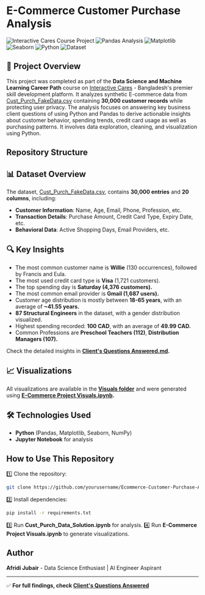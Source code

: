 # E-Commerce Customer Purchase Analysis

![Interactive Cares Course Project](https://img.shields.io/badge/Interactive-Cares-blue)
![Pandas Analysis](https://img.shields.io/badge/Pandas-1.5.3-blue)
![Matplotlib](https://img.shields.io/badge/Matplot-lib-brightgreen)
![Seaborn](https://img.shields.io/badge/Sea-Born-blue)
![Python](https://img.shields.io/badge/Python-3.9%2B-brightgreen)
![Dataset](https://img.shields.io/badge/Records-30k-orange)

## 📌 Project Overview
This project was completed as part of the **Data Science and Machine Learning Career Path** course on [Interactive Cares](https://interactivecares.com/courseDetails/284?title=Data_Science_and_Machine_Learning_Career_Path/) - Bangladesh's premier skill development platform. It analyzes synthetic E-commerce data from [Cust_Purch_FakeData.csv](Dataset/Cust_Purch_FakeData.csv) containing **30,000 customer records** while protecting user privacy. The analysis focuses on answering key business client questions of using Python and Pandas to derive actionable insights about customer behavior, spending trends, credit card usage as well as purchasing patterns. It involves data exploration, cleaning, and visualization using Python.

## Repository Structure





## 📊 Dataset Overview
The dataset, [Cust_Purch_FakeData.csv](Dataset/Cust_Purch_FakeData.csv), contains **30,000 entries** and **20 columns**, including:
- **Customer Information**: Name, Age, Email, Phone, Profession, etc.
- **Transaction Details**: Purchase Amount, Credit Card Type, Expiry Date, etc.
- **Behavioral Data**: Active Shopping Days, Email Providers, etc.

## 🔍 Key Insights
- The most common customer name is **Willie** (130 occurrences), followed by Francis and Eula.
- The most used credit card type is **Visa** (1,721 customers).
- The top spending day is **Saturday (4,376 customers).**
- The most common email provider is **Gmail (1,687 users).**
- Customer age distribution is mostly between **18-65 years**, with an average of **~41.55 years.**
- **87 Structural Engineers** in the dataset, with a gender distribution visualized.
- Highest spending recorded: **100 CAD**, with an average of **49.99 CAD.**
- Common Professions are **Preschool Teachers (112)**, **Distribution Managers (107).**

Check the detailed insights in **[Client's Questions Answered.md](Results%20&%20Findings/Client's%20Questions%20Answered.md).**

## 📈 Visualizations
All visualizations are available in the **[Visuals folder](Results%20&%20Findings/Visuals/)** and were generated using **[E-Commerce Project Visuals.ipynb](E-Commerce%20Project%20Visuals.ipynb).**

## 🛠 Technologies Used
- **Python** (Pandas, Matplotlib, Seaborn, NumPy)
- **Jupyter Notebook** for analysis


## How to Use This Repository
1️⃣ Clone the repository:
```bash
git clone https://github.com/yourusername/Ecommerce-Customer-Purchase-Analysis.git
```
2️⃣ Install dependencies:
```bash
pip install -r requirements.txt
```
3️⃣ Run **Cust_Purch_Data_Solution.ipynb** for analysis.
4️⃣ Run **E-Commerce Project Visuals.ipynb** to generate visualizations.

## Author
**Afridi Jubair** - Data Science Enthusiast | AI Engineer Aspirant

---

✅ **For full findings, check [Client's Questions Answered](./Results%20%26%20Findings/Client's%20Questions%20Answered.md)**

